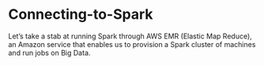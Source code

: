 # Connecting-to-Spark
Let’s take a stab at running Spark through AWS EMR (Elastic Map Reduce), an Amazon service that enables us to provision a Spark cluster of machines and run jobs on Big Data.
